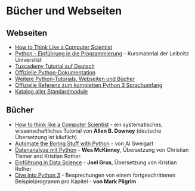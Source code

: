 
# Bücher und Webseiten

## Webseiten

* [How to Think Like a Computer Scientist](http://greenteapress.com/thinkpython/thinkCSpy/html/)
* [Python - Einführung in die Programmierung](https://www.luis.uni-hannover.de/python.html) - Kursmaterial der Leibnitz Universität
* [Tuxcademy Tutorial auf Deutsch](https://www.tuxcademy.org/download/de/pyth/pyth-de-manual.pdf)
* [Offizielle Python-Dokumentation](http://www.python.org/doc)
* [Weitere Python-Tutorials, Webseiten und Bücher](http://www.whoishostingthis.com/resources/python/)
* [Offizielle Referenz zum kompletten Python 3 Sprachumfang](https://docs.python.org/3/library/index.html)
* [Katalog aller Standardmodule](https://docs.python.org/3/py-modindex.html)


## Bücher

* [How to think like a Computer Scientist](http://www.greenteapress.com/thinkpython/) - ein systematisches, wissenschaftliches Tutorial von **Allen B. Downey** (deutsche Übersetzung ist käuflich)
* [Automate the Boring Stuff with Python](https://automatetheboringstuff.com/) - von Al Sweigart
* [Datenanalyse mit Python](https://www.dpunkt.de/book_details.php?masterid=5497) - **Wes McKinney**, Übersetzung von Christian Tismer and Kristian Rother.
* [Einführung in Data Science](http://www.oreilly.de/buecher/12447/9783960090212-einf%C3%BChrung-in-data-science.html) - **Joel Grus**, Übersetzung von Kristian Rother
* [Dive into Python 3](https://diveinto.org/python3/table-of-contents.html) - Besprechungen von einem fortgeschrittenen Beispielprogramm pro Kapitel - **von Mark Pilgrim**
